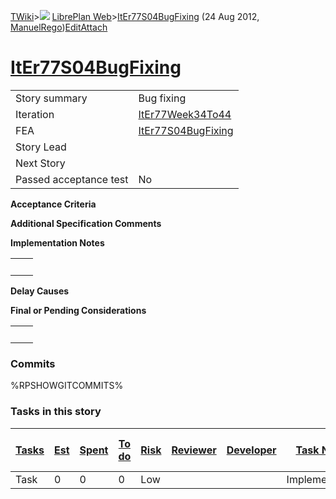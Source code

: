 [TWiki](Main_WebHome)&gt;![](/twiki/pub/TWiki/TWikiDocGraphics/web-bg-small.gif) [LibrePlan Web](LibrePlan_WebHome)&gt;[ItEr77S04BugFixing](LibrePlan_ItEr77S04BugFixing "Topic revision: 1 (24 Aug 2012 - 16:25:45)") (24 Aug 2012, [ManuelRego](Main_ManuelRego))[Edit](LibrePlan_ItEr77S04BugFixing?t=1520343703 "Edit this topic text")[Attach](/twiki/bin/attach/LibrePlan/ItEr77S04BugFixing "Attach an image or document to this topic")  

 [ItEr77S04BugFixing](LibrePlan_ItEr77S04BugFixing)
===================================================

|                        |                                                    |
|------------------------|----------------------------------------------------|
| Story summary          | Bug fixing                                         |
| Iteration              | [ItEr77Week34To44](LibrePlan_ItEr77Week34To44)     |
| FEA                    | [ItEr77S04BugFixing](LibrePlan_ItEr77S04BugFixing) |
| Story Lead             |                                                    |
| Next Story             |                                                    |
| Passed acceptance test | No                                                 |

**Acceptance Criteria**

**Additional Specification Comments**

**Implementation Notes**

|     |     |
|-----|-----|
|     |     |

**Delay Causes**

**Final or Pending Considerations**

|     |     |
|-----|-----|
|     |     |

###  Commits

%RPSHOWGITCOMMITS%

###  Tasks in this story

| [Tasks](LibrePlan_ItEr77S04BugFixing?sortcol=0;table=2;up=0#sorted_table "Sort by this column") | [Est](LibrePlan_ItEr77S04BugFixing?sortcol=1;table=2;up=0#sorted_table "Sort by this column") | [Spent](LibrePlan_ItEr77S04BugFixing?sortcol=2;table=2;up=0#sorted_table "Sort by this column") | [To do](LibrePlan_ItEr77S04BugFixing?sortcol=3;table=2;up=0#sorted_table "Sort by this column") | [Risk](LibrePlan_ItEr77S04BugFixing?sortcol=4;table=2;up=0#sorted_table "Sort by this column") | [Reviewer](LibrePlan_ItEr77S04BugFixing?sortcol=5;table=2;up=0#sorted_table "Sort by this column") | [Developer](LibrePlan_ItEr77S04BugFixing?sortcol=6;table=2;up=0#sorted_table "Sort by this column") | [Task Name](LibrePlan_ItEr77S04BugFixing?sortcol=7;table=2;up=0#sorted_table "Sort by this column") | [Start Date](LibrePlan_ItEr77S04BugFixing?sortcol=8;table=2;up=0#sorted_table "Sort by this column") | [Est End Date](LibrePlan_ItEr77S04BugFixing?sortcol=9;table=2;up=0#sorted_table "Sort by this column") | [End Date](LibrePlan_ItEr77S04BugFixing?sortcol=10;table=2;up=0#sorted_table "Sort by this column") |
|-------------------------------------------------------------------------------------------------|-----------------------------------------------------------------------------------------------|-------------------------------------------------------------------------------------------------|-------------------------------------------------------------------------------------------------|------------------------------------------------------------------------------------------------|----------------------------------------------------------------------------------------------------|-----------------------------------------------------------------------------------------------------|-----------------------------------------------------------------------------------------------------|------------------------------------------------------------------------------------------------------|--------------------------------------------------------------------------------------------------------|-----------------------------------------------------------------------------------------------------|
| Task                                                                                            | 0                                                                                             | 0                                                                                               | 0                                                                                               | Low                                                                                            |                                                                                                    |                                                                                                     | Implementation                                                                                      |                                                                                                      |                                                                                                        |                                                                                                     |
